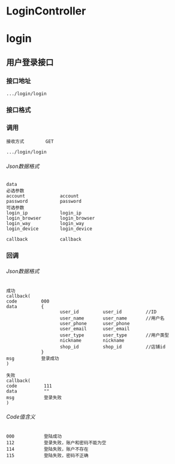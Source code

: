 # LoginController #
# login
## 用户登录接口

### 接口地址

```
.../login/login
```

### 接口格式

### 调用

```
接收方式        GET
```

```
.../login/login
```

###### Json数据格式
```
data
必选参数
account             account
password            password
可选参数
login_ip            login_ip
login_browser       login_browser
login_way           login_way
login_device        login_device

callback            callback
```

### 回调
###### Json数据格式

```
成功
callback(
code         000
data         {
                    user_id         user_id         //ID
                    user_name       user_name       //用户名
                    user_phone      user_phone       
                    user_email      user_email
                    user_type       user_type       //用户类型
                    nickname        nickname
                    shop_id         shop_id         //店铺id
             }
msg          登录成功
)
```

```
失败
callback(
code          111
data          ""
msg           登录失败
)
```

###### Code值含义

```
000           登陆成功
112           登录失败，账户和密码不能为空
114           登陆失败，账户不存在
115           登陆失败，密码不正确
```